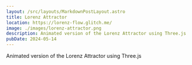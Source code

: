 ```yaml
---
layout: /src/layouts/MarkdownPostLayout.astro
title: Lorenz Attractor
location: https://lorenz-flow.glitch.me/
image: ./images/lorenz-attractor.png
description: Animated version of the Lorenz Attractor using Three.js
pubDate: 2024-05-14
---
```

Animated version of the Lorenz Attractor using Three.js